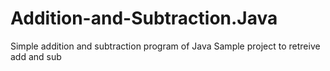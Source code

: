 # Addition-and-Subtraction.Java
Simple addition and subtraction program of Java
Sample project to retreive add and sub
